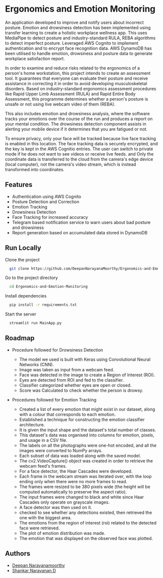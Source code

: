 # Ergonomics and Emotion Monitoring

An application developed to improve and notify users about incorrect posture. Emotion and drowsiness detection has been implemented using transfer learning to create a holistic workplace wellness app. This uses MediaPipe to detect posture and industry-standard RULA, REBA algorithms to detect imperfect posture. Leveraged AWS Cognito to implement authentication and to encrypt face recognition data. AWS DynamoDB has been utilised to handle emotion, drowsiness and posture data to generate workplace satisfaction report.

In order to examine and reduce risks related to the ergonomics of a person's home workstation, this project intends to create an assessment tool. It guarantees that everyone can evaluate their posture and receive assistance in correcting it in order to avoid developing musculoskeletal disorders. Based on industry-standard ergonomics assessment procedures like Rapid Upper Limb Assessment (RULA) and Rapid Entire Body Assessment, this programme determines whether a person's posture is unsafe or not using live webcam video of them (REBA).

This also includes emotion and drowsiness analysis, where the software tracks your emotions over the course of the run and produces a report on your mental condition. The drowsiness detection component assists in alerting your mobile device if it determines that you are fatigued or not.

To ensure privacy, only your face will be tracked because live face tracking is enabled in this location. The face tracking data is securely encrypted, and the key is kept in the AWS Cognitio entries. The user can switch to private mode if he does not want to see videos or receive live feeds. and Only the coordinate data is transferred to the cloud from the camera's edge device (local computer), not the camera's video stream, which is instead transformed into coordinates. 

## Features

- Authentication using AWS Cognito
- Posture Detection and Correction
- Emotion Tracking
- Drowsiness Detection
- Face Tracking for increased accuracy
- Telegram based notification service to warn users about bad posture and drowsiness
- Report generation based on accumulated data stored in DynamoDB


## Run Locally

Clone the project

```bash
  git clone https://github.com/DeepanNarayanaMoorthy/Ergonomics-and-Emotion-Monitoring.git
```

Go to the project directory

```bash
  cd Ergonomics-and-Emotion-Monitoring
```

Install dependencies

```bash
  pip install -r requirements.txt
```

Start the server

```bash
  streamlit run MainApp.py
```


## Roadmap

- Procedure followed for Drowsiness Detection
    - The model we used is built with Keras using Convolutional Neural Networks (CNN).
    - Image was taken as input from a webcam feed.
    - Face was detected in the image to create a Region of Interest (ROI).
    - Eyes are detected from ROI and fed to the classifier.
    - Classifier categorized whether eyes are open or closed.
    - Score was Calculated to check whether the person is drowsy.

- Procedures followed for Emotion Tracking
    - Created a list of every emotion that might exist in our dataset, along with a colour that corresponds to each emotion.
    - Established a technique for constructing the emotion classifier architecture.
    - It is given the input shape and the dataset's total number of classes.
    - This dataset's data was organised into columns for emotion, pixels, and usage in a CSV file.
    - The labels on all the photographs were one-hot encoded, and all the images were converted to NumPy arrays.
    - Each subset of data was loaded along with the saved model.
    - The cv2.VideoCapture() object was created in order to retrieve the webcam feed's frames.
    - For a face detector, the Haar Cascades were developed.
    - Each frame in the webcam stream was iterated over, with the loop ending only when there were no more frames to read.
    - The frames were resized to be 380 pixels wide (the height will be computed automatically to preserve the aspect ratio).
    - The input frames were changed to black and white since Haar Cascades only operate on grayscale images.
    - A face detector was then used on it.
    - checked to see whether any detections existed, then retrieved the one with the biggest area.
    - The emotions from the region of interest (roi) related to the detected face were retrieved.
    - The plot of emotion distribution was made.
    - The emotion that was displayed on the observed face was plotted.
## Authors

- [Deepan Narayanamoorthy](https://github.com/DeepanNarayanaMoorthy)
- [Shankar Narayanan D](https://github.com/dshankar4)
